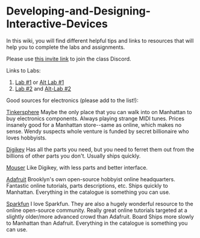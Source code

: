 # Developing-and-Designing-Interactive-Devices

In this wiki, you will find different helpful tips and links to resources that will help you to complete the labs and assignments.

Please use [this invite link](https://discord.gg/ggA9uU) to join the class Discord.

Links to Labs:

1. [Lab #1](https://github.com/FAR-Lab/Developing-and-Designing-Interactive-Devices/wiki/Lab-01) or [Alt Lab #1](https://github.com/FAR-Lab/Developing-and-Designing-Interactive-Devices/wiki/Alt-Lab-1.-Arduino-Deep-Dive)
2. [Lab #2](https://github.com/FAR-Lab/Developing-and-Designing-Interactive-Devices/wiki/Lab-02)  and [Alt-Lab #2](https://github.com/FAR-Lab/Developing-and-Designing-Interactive-Devices/wiki/Alt-Lab-2.-DIY-Arduino)

Good sources for electronics (please add to the list!):

[Tinkersphere](http://tinkersphere.com) Maybe the only place that you can walk into on Manhattan to buy electronics components. Always playing strange MIDI tunes. Prices insanely good for a Manhattan store--same as online, which makes no sense. Wendy suspects whole venture is funded by secret billionaire who loves hobbyists.

[Digikey](http://digikey.com) Has all the parts you need, but you need to ferret them out from the billions of other parts you don't. Usually ships quickly.

[Mouser](http://mouser.com) Like Digikey, with less parts and better interface.

[Adafruit](https://adafruit.com) Brooklyn's own open-source hobbyist online headquarters. Fantastic online tutorials, parts descriptions, etc. Ships quickly to Manhattan. Everything in the catalogue is something you can use.

[Sparkfun](https://sparkfun.com) I love Sparkfun. They are also a hugely wonderful resource to the online open-source community. Really great online tutorials targeted at a slightly older/more advanced crowd than Adafruit. Board Ships more slowly to Manhattan than Adafruit. Everything in the catalogue is something you can use.



